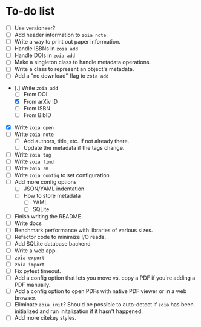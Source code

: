 # To-do list

* [ ] Use versioneer?
* [ ] Add header information to `zoia note`.
* [ ] Write a way to print out paper information.
* [ ] Handle ISBNs in `zoia add`
* [ ] Handle DOIs in `zoia add`
* [ ] Make a singleton class to handle metadata operations.
* [ ] Write a class to represent an object's metadata.
* [ ] Add a "no download" flag to `zoia add`
* [.] Write `zoia add`
    * [ ] From DOI
    * [X] From arXiv ID
    * [ ] From ISBN
    * [ ] From BibID
* [X] Write `zoia open`
* [ ] Write `zoia note`
    * [ ] Add authors, title, etc. if not already there.
    * [ ] Update the metadata if the tags change.
* [ ] Write `zoia tag`
* [ ] Write `zoia find`
* [ ] Write `zoia rm`
* [ ] Write `zoia config` to set configuration
* [ ] Add more config options
    * [ ] JSON/YAML indentation
    * [ ] How to store metadata
        * [ ] YAML
        * [ ] SQLite
* [ ] Finish writing the README.
* [ ] Write docs
* [ ] Benchmark performance with libraries of various sizes.
* [ ] Refactor code to minimize I/O reads.
* [ ] Add SQLite database backend
* [ ] Write a web app.
* [ ] `zoia export`
* [ ] `zoia import`
* [ ] Fix pytest timeout.
* [ ] Add a config option that lets you move vs. copy a PDF if you're adding a
      PDF manually.
* [ ] Add a config option to open PDFs with native PDF viewer or in a web
      browser.
* [ ] Eliminate `zoia init`?  Should be possible to auto-detect if `zoia` has
      been initialized and run initalization if it hasn't happened.
* [ ] Add more citekey styles.
